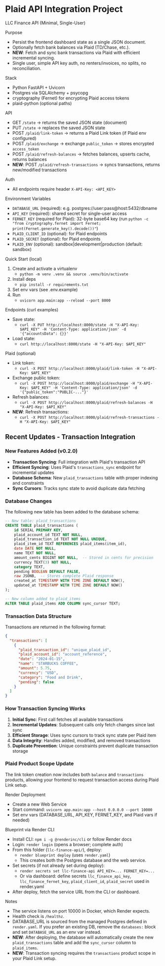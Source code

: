 # Plaid API Integration Project

LLC Finance API (Minimal, Single-User)

Purpose
- Persist the frontend dashboard state as a single JSON document.
- Optionally fetch bank balances via Plaid (TD/Chase, etc.).
- **NEW**: Fetch and sync bank transactions via Plaid with efficient incremental syncing.
- Single user, simple API key auth, no renters/invoices, no splits, no reconciliation.

Stack
- Python FastAPI + Uvicorn
- Postgres via SQLAlchemy + psycopg
- cryptography (Fernet) for encrypting Plaid access tokens
- plaid-python (optional paths)

API
- GET `/state` → returns the saved JSON state (document)
- PUT `/state` → replaces the saved JSON state
- POST `/plaid/link-token` → returns a Plaid Link token (if Plaid env configured)
- POST `/plaid/exchange` → exchange `public_token` → stores encrypted `access_token`
- POST `/plaid/refresh-balances` → fetches balances, upserts cache, returns balances
- **NEW**: POST `/plaid/refresh-transactions` → syncs transactions, returns new/modified transactions

Auth
- All endpoints require header `X-API-Key: <API_KEY>`

Environment Variables
- `DATABASE_URL` (required): e.g. postgres://user:pass@host:5432/dbname
- `API_KEY` (required): shared secret for single-user access
- `FERNET_KEY` (required for Plaid): 32-byte base64 key (run `python -c "from cryptography.fernet import Fernet; print(Fernet.generate_key().decode())"`)
- `PLAID_CLIENT_ID` (optional): for Plaid endpoints
- `PLAID_SECRET` (optional): for Plaid endpoints
- `PLAID_ENV` (optional): sandbox|development|production (default: sandbox)

Quick Start (local)
1) Create and activate a virtualenv
   - `python -m venv .venv && source .venv/bin/activate`
2) Install deps
   - `pip install -r requirements.txt`
3) Set env vars (see .env.example)
4) Run
   - `uvicorn app.main:app --reload --port 8000`

Endpoints (curl examples)
- Save state:
  - `curl -X PUT http://localhost:8000/state -H "X-API-Key: $API_KEY" -H 'Content-Type: application/json' -d '{"accountsData": {}}'`
- Load state:
  - `curl http://localhost:8000/state -H "X-API-Key: $API_KEY"`

Plaid (optional)
- Link token:
  - `curl -X POST http://localhost:8000/plaid/link-token -H "X-API-Key: $API_KEY"`
- Exchange public token:
  - `curl -X POST http://localhost:8000/plaid/exchange -H "X-API-Key: $API_KEY" -H 'Content-Type: application/json' -d '{"public_token":"PUBLIC-..."}'`
- Refresh balances:
  - `curl -X POST http://localhost:8000/plaid/refresh-balances -H "X-API-Key: $API_KEY"`
- **NEW**: Refresh transactions:
  - `curl -X POST http://localhost:8000/plaid/refresh-transactions -H "X-API-Key: $API_KEY"`

## Recent Updates - Transaction Integration

### New Features Added (v0.2.0)
- **Transaction Syncing**: Full integration with Plaid's transaction API
- **Efficient Syncing**: Uses Plaid's `transactions_sync` endpoint for incremental updates
- **Database Schema**: New `plaid_transactions` table with proper indexing and constraints
- **Sync Cursors**: Tracks sync state to avoid duplicate data fetching

### Database Changes
The following new table has been added to the database schema:

```sql
-- New table: plaid_transactions
CREATE TABLE plaid_transactions (
    id SERIAL PRIMARY KEY,
    plaid_account_id TEXT NOT NULL,
    plaid_transaction_id TEXT NOT NULL UNIQUE,
    plaid_item_id TEXT REFERENCES plaid_items(item_id),
    date DATE NOT NULL,
    name TEXT NOT NULL,
    amount_cents BIGINT NOT NULL,  -- Stored in cents for precision
    currency TEXT(3) NOT NULL,
    category TEXT,
    pending BOOLEAN DEFAULT FALSE,
    raw JSONB,  -- Stores complete Plaid response
    created_at TIMESTAMP WITH TIME ZONE DEFAULT NOW(),
    updated_at TIMESTAMP WITH TIME ZONE DEFAULT NOW()
);

-- New column added to plaid_items
ALTER TABLE plaid_items ADD COLUMN sync_cursor TEXT;
```

### Transaction Data Structure
Transactions are returned in the following format:

```json
{
  "transactions": [
    {
      "plaid_transaction_id": "unique_plaid_id",
      "plaid_account_id": "account_reference",
      "date": "2024-01-15",
      "name": "STARBUCKS COFFEE",
      "amount": 5.75,
      "currency": "USD",
      "category": "Food and Drink",
      "pending": false
    }
  ]
}
```

### How Transaction Syncing Works
1. **Initial Sync**: First call fetches all available transactions
2. **Incremental Updates**: Subsequent calls only fetch changes since last sync
3. **Efficient Storage**: Uses sync cursors to track sync state per Plaid item
4. **Data Integrity**: Handles added, modified, and removed transactions
5. **Duplicate Prevention**: Unique constraints prevent duplicate transaction storage

### Plaid Product Scope Update
The link token creation now includes both `balance` and `transactions` products, allowing your frontend to request transaction access during Plaid Link setup.

Render Deployment
- Create a new Web Service
- Start command: `uvicorn app.main:app --host 0.0.0.0 --port 10000`
- Set env vars (DATABASE_URL, API_KEY, FERNET_KEY, and Plaid vars if needed)

Blueprint via Render CLI
- Install CLI: `npm i -g @renderinc/cli` or follow Render docs
- Login: `render login` (opens a browser; complete auth)
- From this folder (`llc-finance-api/`), deploy:
  - `render blueprint deploy`  (uses `render.yaml`)
  - This creates both the Postgres database and the web service.
- Set secrets (if not already set during deploy):
  - `render secrets set llc-finance-api API_KEY=... FERNET_KEY=...`
  - Or via dashboard: define secrets `llc_finance_api_key`, `llc_finance_fernet_key`, `plaid_client_id`, `plaid_secret` used in render.yaml
- After deploy, fetch the service URL from the CLI or dashboard.

Notes
- The service listens on port 10000 in Docker, which Render expects.
- Health check is `/healthz`.
- DATABASE_URL is sourced from the managed Postgres defined in `render.yaml`. If you prefer an existing DB, remove the `databases:` block and set `DATABASE_URL` as an env var instead.
- **NEW**: After deploying, the database will automatically create the new `plaid_transactions` table and add the `sync_cursor` column to `plaid_items`.
- **NEW**: Transaction syncing requires the `transactions` product scope in your Plaid Link setup.

